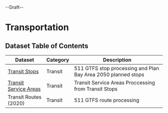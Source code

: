 --Draft--

# Transportation

## Dataset Table of Contents

**Dataset**|**Category**|**Description**
-----|-----|-----
[Transit Stops](transit/transit-stops.md)|Transit| 511 GTFS stop processing and Plan Bay Area 2050 planned stops
[Transit Service Areas](transit/transit-service-areas.md)|Transit|Transit Service Areas Proccessing from Transit Stops
Transit Routes (2020)|Transit| 511 GTFS route processing

 
